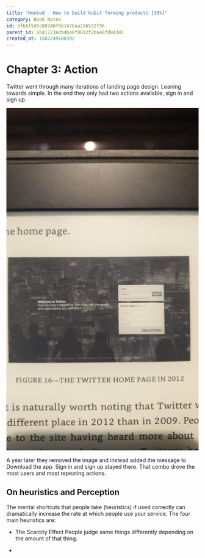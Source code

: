 ```yaml
---
title: "Hooked - How to build habit forming products [30%]"
category: Book Notes
id: bfb6f5d5c00740f9b147baa25b532f96
parent_id: 6b417236dbdb40f8812f2bae6fd94381
created_at: 1582249180392
---
```


# Chapter 3: Action

Twitter went through many iterations of landing page design. Leaning towards simple. In the end they only had two actions available, sign in and sign up.  

![](./resources/abcab8ca6aaa49bf8e434e4b31f703da.jpg)

A year later they removed the image and instead added the message to Download the app. Sign in and sign up stayed there. That combo drove the most users and most repeating actions.

## On heuristics and Perception

The mental shortcuts that people take (heuristics) if used correctly can dramatically increase the rate at which people use your service. The four main heuristics are: 

* The Scarcity Effect
People judge same things differently depending on the amount of that thing.

*  
    